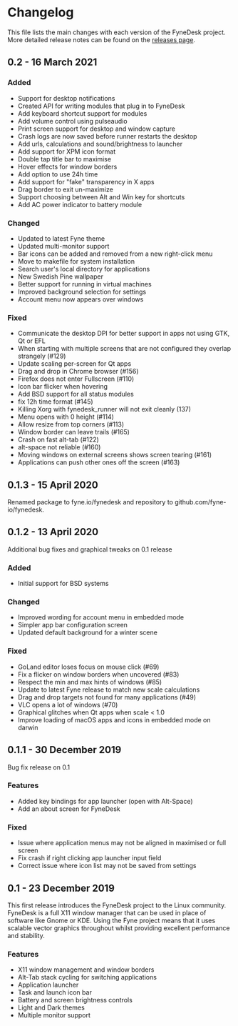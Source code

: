 # Changelog

This file lists the main changes with each version of the FyneDesk project.
More detailed release notes can be found on the [releases page](https://github.com/fyne-io/desktop/releases). 

## 0.2 - 16 March 2021

### Added

* Support for desktop notifications
* Created API for writing modules that plug in to FyneDesk
* Add keyboard shortcut support for modules
* Add volume control using pulseaudio
* Print screen support for desktop and window capture
* Crash logs are now saved before runner restarts the desktop
* Add urls, calculations and sound/brightness to launcher
* Add support for XPM icon format
* Double tap title bar to maximise
* Hover effects for window borders
* Add option to use 24h time
* Add support for "fake" transparency in X apps
* Drag border to exit un-maximize
* Support choosing between Alt and Win key for shortcuts
* Add AC power indicator to battery module

### Changed

* Updated to latest Fyne theme
* Updated multi-monitor support
* Bar icons can be added and removed from a new right-click menu
* Move to makefile for system installation
* Search user's local directory for applications
* New Swedish Pine wallpaper
* Better support for running in virtual machines
* Improved background selection for settings
* Account menu now appears over windows

### Fixed

* Communicate the desktop DPI for better support in apps not using GTK, Qt or EFL
* When starting with multiple screens that are not configured they overlap strangely (#129)
* Update scaling per-screen for Qt apps
* Drag and drop in Chrome browser (#156)
* Firefox does not enter Fullscreen (#110)
* Icon bar flicker when hovering
* Add BSD support for all status modules
* fix 12h time format (#145)
* Killing Xorg with fynedesk_runner will not exit cleanly (137)
* Menu opens with 0 height (#114)
* Allow resize from top corners (#113)
* Window border can leave trails (#165)
* Crash on fast alt-tab (#122)
* alt-space not reliable (#160)
* Moving windows on external screens shows screen tearing (#161)
* Applications can push other ones off the screen (#163)


## 0.1.3 - 15 April 2020

Renamed package to fyne.io/fynedesk and repository to github.com/fyne-io/fynedesk.


## 0.1.2 - 13 April 2020

Additional bug fixes and graphical tweaks on 0.1 release

### Added

* Initial support for BSD systems

### Changed

* Improved wording for account menu in embedded mode
* Simpler app bar configuration screen
* Updated default background for a winter scene

### Fixed

* GoLand editor loses focus on mouse click (#69)
* Fix a flicker on window borders when uncovered (#83)
* Respect the min and max hints of windows (#85)
* Update to latest Fyne release to match new scale calculations
* Drag and drop targets not found for many applications (#49)
* VLC opens a lot of windows (#70)
* Graphical glitches when Qt apps when scale < 1.0
* Improve loading of macOS apps and icons in embedded mode on darwin


## 0.1.1 - 30 December 2019

Bug fix release on 0.1

### Features

* Added key bindings for app launcher (open with Alt-Space)
* Add an about screen for FyneDesk

### Fixed

* Issue where application menus may not be aligned in maximised or full screen
* Fix crash if right clicking app launcher input field
* Correct issue where icon list may not be saved from settings


## 0.1 - 23 December 2019

This first release introduces the FyneDesk project to the Linux community.
FyneDesk is a full X11 window manager that can be used in place of software like
Gnome or KDE. Using the Fyne project means that it uses scalable vector graphics
throughout whilst providing excellent performance and stability.

### Features

* X11 window management and window borders
* Alt-Tab stack cycling for switching applications
* Application launcher
* Task and launch icon bar
* Battery and screen brightness controls
* Light and Dark themes
* Multiple monitor support

